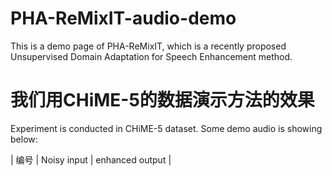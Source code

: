 # PHA-ReMixIT-audio-demo
This is a demo page of PHA-ReMixIT, which is a recently proposed Unsupervised Domain Adaptation for Speech Enhancement method.

# 我们用CHiME-5的数据演示方法的效果
Experiment is conducted in CHiME-5 dataset. Some demo audio is showing below:

| 编号         | Noisy input       | enhanced output           |
